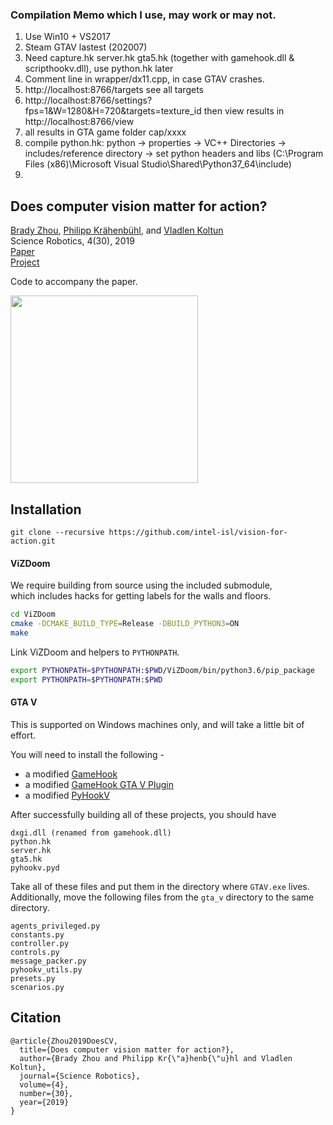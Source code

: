 ### Compilation Memo which I use, may work or may not.
1. Use Win10 + VS2017
2. Steam GTAV lastest (202007)
3. Need capture.hk server.hk gta5.hk (together with gamehook.dll & scripthookv.dll), use python.hk later
4. Comment line in wrapper/dx11.cpp, in case GTAV crashes.
5. http://localhost:8766/targets see all targets
6. http://localhost:8766/settings?fps=1&W=1280&H=720&targets=texture_id  then view results in http://localhost:8766/view
7. all results in GTA game folder cap/xxxx
8. compile python.hk: python -> properties -> VC++ Directories -> includes/reference directory -> set python headers and libs (C:\Program Files (x86)\Microsoft Visual Studio\Shared\Python37_64\include)
9. 

## Does computer vision matter for action?

[Brady Zhou](http://www.bradyzhou.com), [Philipp Krähenbühl](http://www.philkr.net), and [Vladlen Koltun](http://www.vladlen.info)  
Science Robotics, 4(30), 2019  
[Paper](https://robotics.sciencemag.org/content/4/30/eaaw6661?ijkey=z3zMGrf4SfjN6&keytype=ref&siteid=robotics)  
[Project](http://www.bradyzhou.com/visionforaction/)

Code to accompany the paper.  

<img src="logo.jpg" style="width: 300px;"/>

## Installation

```
git clone --recursive https://github.com/intel-isl/vision-for-action.git
```

#### ViZDoom

We require building from source using the included submodule,  
which includes hacks for getting labels for the walls and floors.

```bash
cd ViZDoom
cmake -DCMAKE_BUILD_TYPE=Release -DBUILD_PYTHON3=ON
make
```

Link ViZDoom and helpers to `PYTHONPATH`.

```bash
export PYTHONPATH=$PYTHONPATH:$PWD/ViZDoom/bin/python3.6/pip_package
export PYTHONPATH=$PYTHONPATH:$PWD
```

#### GTA V

This is supported on Windows machines only, and will take a little bit of effort.

You will need to install the following -

- a modified [GameHook](https://github.com/bradyz/gamehook)
- a modified [GameHook GTA V Plugin](https://github.com/bradyz/gamehook_gtav)
- a modified [PyHookV](https://github.com/bradyz/pyhookv)

After successfully building all of these projects, you should have

```
dxgi.dll (renamed from gamehook.dll)
python.hk
server.hk
gta5.hk
pyhookv.pyd
```

Take all of these files and put them in the directory where `GTAV.exe` lives.  
Additionally, move the following files from the `gta_v` directory to the same directory.

```
agents_privileged.py
constants.py
controller.py
controls.py
message_packer.py
pyhookv_utils.py
presets.py
scenarios.py
```

## Citation

```
@article{Zhou2019DoesCV,
  title={Does computer vision matter for action?},
  author={Brady Zhou and Philipp Kr{\"a}henb{\"u}hl and Vladlen Koltun},
  journal={Science Robotics},
  volume={4},
  number={30},
  year={2019}
}
```
